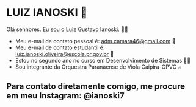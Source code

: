 # LUIZ IANOSKI 🥷

Olá senhores. Eu sou o Luiz Gustavo Ianoski. 🗿🍷

 - Meu e-mail de contato pessoal é: adm.camara46@gmail.com 🤖
 - Meu e-mail de contato estudantil é: luiz.ianoski.oliveira@escola.pr.gov.br 👾
 - Estou no segundo ano no curso em Desenvolvimento de Sistemas 👨‍💻
 - Sou integrante da Orquestra Paranaense de Viola Caipira-OPVC 🎶

## Para contato diretamente comigo, me procure em meu Instagram: @ianoski7 ##
  
  
